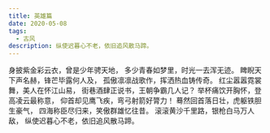 ```yaml
---
title: 英雄篇
date: 2020-05-08
tags:
  - 古风
description: 纵使迟暮心不老，依旧追风散马蹄。
---
```


身披紫金彩云衣，曾是少年骋天地，
多少青春如梦里，时光一去浑无迹。
睥睨天下声名赫，锋芒毕露何人及，
孤傲凛凛战歌作，挥洒热血铸传奇。
红尘嚣嚣霓裳舞，美人在怀江山易，
街巷酒肆正说书，王朝争霸几人记？
举杯痛饮开胸怀，登高凌云最称意，
仰首却见鹰飞疾，弯弓射箭好膂力！
蓦然回首落日壮，虎躯铁胆生豪气，
四海称臣尽归来，笑傲群雄忆往昔。
滚滚黄沙千里路，银枪白马万人敌，
纵使迟暮心不老，依旧追风散马蹄。
